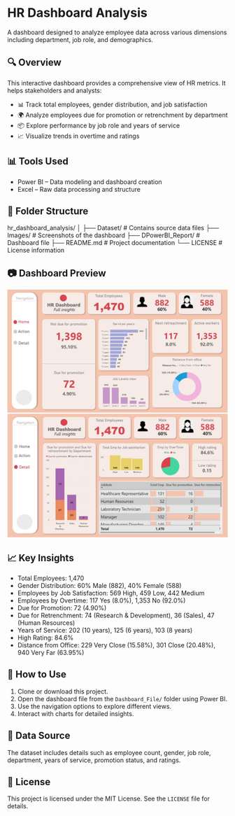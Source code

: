 # HR Dashboard Analysis

A dashboard designed to analyze employee data across various dimensions including department, job role, and demographics.

## 🔍 Overview
This interactive dashboard provides a comprehensive view of HR metrics. It helps stakeholders and analysts:

- 📊 Track total employees, gender distribution, and job satisfaction
- 🌍 Analyze employees due for promotion or retrenchment by department
- 📦 Explore performance by job role and years of service
- 📈 Visualize trends in overtime and ratings

## 📊 Tools Used
- Power BI – Data modeling and dashboard creation
- Excel – Raw data processing and structure

## 📁 Folder Structure
hr_dashboard_analysis/
│
├── Dataset/               # Contains source data files
├── Images/                # Screenshots of the dashboard
├── DPowerBI_Report/        # Dashboard file
├── README.md              # Project documentation
└── LICENSE                # License information

## 📷 Dashboard Preview

![HR Dashboard 1](Images/home.jpg)
![HR Dashboard 2](Images/details.jpg)

## 📈 Key Insights
- Total Employees: 1,470
- Gender Distribution: 60% Male (882), 40% Female (588)
- Employees by Job Satisfaction: 569 High, 459 Low, 442 Medium
- Employees by Overtime: 117 Yes (8.0%), 1,353 No (92.0%)
- Due for Promotion: 72 (4.90%)
- Due for Retrenchment: 74 (Research & Development), 36 (Sales), 47 (Human Resources)
- Years of Service: 202 (10 years), 125 (6 years), 103 (8 years)
- High Rating: 84.6%
- Distance from Office: 229 Very Close (15.58%), 301 Close (20.48%), 940 Very Far (63.95%)

## 📎 How to Use
1. Clone or download this project.
2. Open the dashboard file from the `Dashboard_File/` folder using Power BI.
3. Use the navigation options to explore different views.
4. Interact with charts for detailed insights.

## 🧾 Data Source
The dataset includes details such as employee count, gender, job role, department, years of service, promotion status, and ratings.

## 📜 License
This project is licensed under the MIT License. See the `LICENSE` file for details.